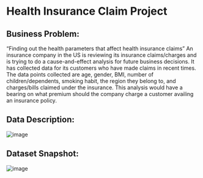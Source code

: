 # Health Insurance Claim Project

## Business Problem:

“Finding out the health parameters that affect health insurance claims”
An insurance company in the US is reviewing its insurance claims/charges and is trying to do a cause-and-effect analysis for future business decisions. It has collected data for its customers who have made claims in recent times. The data points collected are age, gender, BMI, number of children/dependents, smoking habit, the region they belong to, and charges/bills claimed under the insurance. This analysis would have a bearing on what premium should the company charge a customer availing an insurance policy.

## Data Description:

![image](https://github.com/ksrcv/Health-Insurance-Project/assets/118098160/d74476cc-a23d-4227-b893-c0a8194296af)

## Dataset Snapshot:

![image](https://github.com/ksrcv/Health-Insurance-Project/assets/118098160/4824532b-d5d6-4ccb-b656-75075d087a2d)






